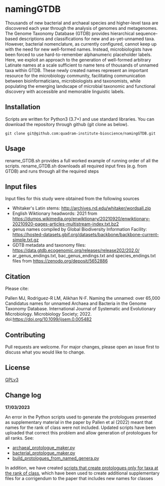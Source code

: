 # namingGTDB

Thousands of new bacterial and archaeal species and higher-level taxa are discovered each year through the analysis of genomes and metagenomes. The Genome Taxonomy Database (GTDB) provides hierarchical sequence-based descriptions and classifications for new and as-yet-unnamed taxa. However, bacterial nomenclature, as currently configured, cannot keep up with the need for new well-formed names. Instead, microbiologists have been forced to use hard-to-remember alphanumeric placeholder labels. Here, we exploit an approach to the generation of well-formed arbitrary Latinate names at a scale sufficient to name tens of thousands of unnamed taxa within GTDB. These newly created names represent an important resource for the microbiology community, facilitating communication between bioinformaticians, microbiologists and taxonomists, while populating the emerging landscape of microbial taxonomic and functional discovery with accessible and memorable linguistic labels.

## Installation

Scripts are written for Python3 (3.7+) and use standard libraries. You can download the repository through github (git clone as below).

```
git clone git@github.com:quadram-institute-bioscience/namingGTDB.git
```

## Usage

rename_GTDB.sh provides a full worked example of running order of all the scripts. rename_GTDB.sh downloads all required input fires (e.g. from GTDB) and runs through all the required steps

## Input files

Input files for this study were obtained from the following sources

- Whitaker's Latin stems: http://archives.nd.edu/whitaker/wordsall.zip
- English Wiktionary headwords: 2021 from https://dumps.wikimedia.org/enwiktionary/20210920/enwiktionary-20210920-pages-articles-multistream-index.txt.bz2
- genus names compiled by Global Biodiversity Information Facility: https://hosted-datasets.gbif.org/datasets/backbone/backbone-current-simple.txt.gz
- GDTB metadata and taxonomy files: https://data.gtdb.ecogenomic.org/releases/release202/202.0/
- ar_genus_endings.txt, bac_genus_endings.txt and species_endings.txt files from https://zenodo.org/deposit/5652886

## Citation

Please cite:

Pallen MJ, Rodriguez-R LM, Alikhan N-F. Naming the unnamed: over 65,000 Candidatus names for unnamed Archaea and Bacteria in the Genome Taxonomy Database. International Journal of Systematic and Evolutionary Microbiology. Microbiology Society; 2022. doi:https://doi.org/10.1099/ijsem.0.005482

## Contributing

Pull requests are welcome. For major changes, please open an issue first to discuss what you would like to change.

## License

[GPLv3](https://choosealicense.com/licenses/gpl-3.0/)

## Change log

**17/03/2023**

An error in the Python scripts used to generate the protologues presented as supplementary material in the paper by Pallen et al (2022) meant that names for the rank of class were not included. Updated scripts have been uploaded that correct this problem and allow generation of protologues for all ranks. See:

- [archaeal_protologue_maker.py](archaeal_protologue_maker.py)
- [bacterial_protologue_maker.py](bacterial_protologue_maker.py)
- [build_protologues_from_named_genera.py](build_protologues_from_named_genera.py)

In addition, we have created [scripts that create protologues only for taxa at the rank of class](classes_only/), which have been used to create additional supplementary files for a corrigendum to the paper that includes new names for classes
